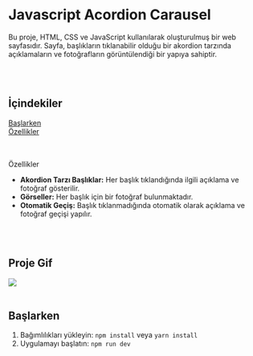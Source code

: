 # Javascript Acordion Carausel
Bu proje, HTML, CSS ve JavaScript kullanılarak oluşturulmuş bir web sayfasıdır. Sayfa, başlıkların tıklanabilir olduğu bir akordion tarzında açıklamaların ve fotoğrafların görüntülendiği bir yapıya sahiptir.

<br><br>

## İçindekiler  
[Başlarken](#baslarken)  
[Özellikler](#özellikler)


<br> <br>
<a name="özellikler"></a>
Özellikler

- **Akordion Tarzı Başlıklar:** Her başlık tıklandığında ilgili açıklama ve fotoğraf gösterilir.
- **Görseller:** Her başlık için bir fotoğraf bulunmaktadır.
- **Otomatik Geçiş:** Başlık tıklanmadığında otomatik olarak açıklama ve fotoğraf geçişi yapılır.

<br><br>

## Proje Gif

![](/src/assets/ReduxToolkitTaskList.gif)
<br> <br>

<a name="baslarken"></a>

## Başlarken
1. Bağımlılıkları yükleyin: `npm install` veya `yarn install`
2. Uygulamayı başlatın: `npm run dev`
